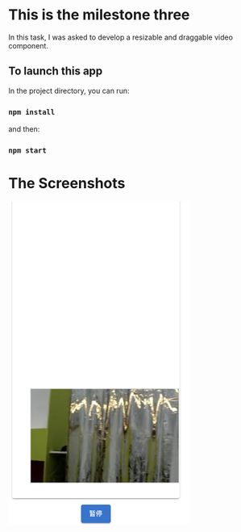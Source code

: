 # This is the milestone three

In this task, I was asked to develop a resizable and draggable video component.

## To launch this app

In the project directory, you can run:

### `npm install`

and then:

### `npm start`

# The Screenshots
<img src="https://github.com/MrOrangeLiu/my-milestones/blob/milestone3/screenshots/screenshot1.png" width="360" height="640" alt="screenshot1" /><br/>

